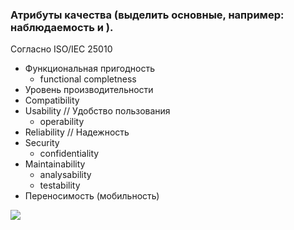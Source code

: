 ### Атрибуты качества (выделить основные, например: наблюдаемость и ).

Согласно ISO/IEC 25010

- Функциональная пригодность
  - functional completness
- Уровень производительности
- Compatibility
- Usability // Удобство пользования
  - operability
- Reliability // Надежность
- Security
  - confidentiality
- Maintainability
  - analysability
  - testability
- Переносимость (мобильность)


![](https://www.researchgate.net/profile/Dimitrios-Katehakis/publication/333654731/figure/fig1/AS:767166613815296@1559918182211/Software-product-quality-model-in-ISO-IEC-25010.ppm)